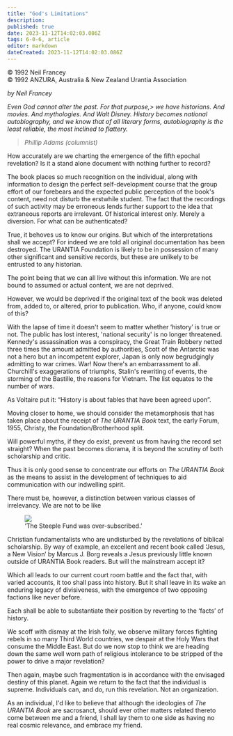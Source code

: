 ```yaml
---
title: "God's Limitations"
description: 
published: true
date: 2023-11-12T14:02:03.086Z
tags: 6-0-6, article
editor: markdown
dateCreated: 2023-11-12T14:02:03.086Z
---
```


<p class="v-card v-sheet theme--light gray lighten-3 px-2 py-1">© 1992 Neil Francey<br>© 1992 ANZURA, Australia & New Zealand Urantia Association</p>

_by Neil Francey_

_Even God cannot alter the past. For that purpose,>  we have historians. And movies. And mythologies. And Walt Disney. History becomes national autobiography, and we know that of all literary forms, autobiography is the least reliable, the most inclined to flattery._
> 
> _Phillip Adams (columnist)_

How accurately are we charting the emergence of the fifth epochal revelation? Is it a stand alone document with nothing further to record?

The book places so much recognition on the individual, along with information to design the perfect self-development course that the group effort of our forebears and the expected public perception of the book's content, need not disturb the erstwhile student. The fact that the recordings of such activity may be erroneous lends further support to the idea that extraneous reports are irrelevant. Of historical interest only. Merely a diversion. For what can be authenticated?

True, it behoves us to know our origins. But which of the interpretations shall we accept? For indeed we are told all original documentation has been destroyed. The URANTIA Foundation is likely to be in possession of many other significant and sensitive records, but these are unlikely to be entrusted to any historian.

The point being that we can all live without this information. We are not bound to assumed or actual content, we are not deprived.

However, we would be deprived if the original text of the book was deleted from, added to, or altered, prior to publication. Who, if anyone, could know of this?

With the lapse of time it doesn't seem to matter whether ‘history’ is true or not. The public has lost interest, 'national security' is no longer threatened. Kennedy's assassination was a conspiracy, the Great Train Robbery netted three times the amount admitted by authorities, Scott of the Antarctic was not a hero but an incompetent explorer, Japan is only now begrudgingly admitting to war crimes. War! Now there's an embarrassment to all. Churchill's exaggerations of triumphs, Stalin's rewriting of events, the storming of the Bastille, the reasons for Vietnam. The list equates to the number of wars.

As Voltaire put it: “History is about fables that have been agreed upon”.

Moving closer to home, we should consider the metamorphosis that has taken place about the receipt of
_The URANTIA Book_ text, the early Forum, 1955, Christy, the Foundation/Brotherhood split.

Will powerful myths, if they do exist, prevent us from having the record set straight? When the past becomes diorama, it is beyond the scrutiny of both scholarship and critic.

Thus it is only good sense to concentrate our efforts on _The URANTIA Book_ as the means to assist in the development of techniques to aid communication with our indwelling spirit.

There must be, however, a distinction between various classes of irrelevancy. We are not to be like

<figure id="Figure_3" class="image urantiapedia" alt="new car">
<img src="/image/article/606/newcar.jpg">
<figcaption>‘The Steeple Fund was over-subscribed.’</figcaption>
</figure>

Christian fundamentalists who are undisturbed by the revelations of biblical scholarship. By way of example, an excellent and recent book called ‘Jesus, a New Vision’ by Marcus J. Borg reveals a Jesus previously little known outside of URANTIA Book readers. But will the mainstream accept it?

Which all leads to our current court room battle and the fact that, with varied accounts, it too shall pass into history. But it shall leave in its wake an enduring legacy of divisiveness, with the emergence of two opposing factions like never before.

Each shall be able to substantiate their position by reverting to the ‘facts’ of history.

We scoff with dismay at the Irish folly, we observe military forces fighting rebels in so many Third World countries, we despair at the Holy Wars that consume the Middle East. But do we now stop to think we are heading down the same well worn path of religious intolerance to be stripped of the power to drive a major revelation?

Then again, maybe such fragmentation is in accordance with the envisaged destiny of this planet. Again we return to the fact that the individual is supreme. Individuals can, and do, run this revelation. Not an organization.

As an individual, I'd like to believe that although the ideologies of _The URANTIA Book_ are sacrosanct, should ever other matters related thereto come between me and a friend, I shall lay them to one side as having no real cosmic relevance, and embrace my friend.